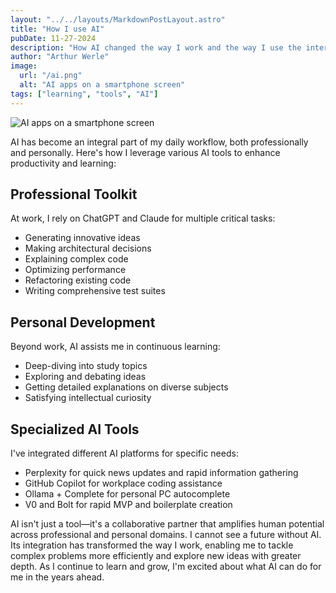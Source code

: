 ```yaml
---
layout: "../../layouts/MarkdownPostLayout.astro"
title: "How I use AI"
pubDate: 11-27-2024
description: "How AI changed the way I work and the way I use the internet."
author: "Arthur Werle"
image:
  url: "/ai.png"
  alt: "AI apps on a smartphone screen"
tags: ["learning", "tools", "AI"]
---
```

![AI apps on a smartphone screen](/ai.png "AI apps on a smartphone screen")

AI has become an integral part of my daily workflow, both professionally and personally. Here's how I leverage various AI tools to enhance productivity and learning:

## Professional Toolkit
At work, I rely on ChatGPT and Claude for multiple critical tasks:
- Generating innovative ideas
- Making architectural decisions
- Explaining complex code
- Optimizing performance
- Refactoring existing code
- Writing comprehensive test suites

## Personal Development
Beyond work, AI assists me in continuous learning:
- Deep-diving into study topics
- Exploring and debating ideas
- Getting detailed explanations on diverse subjects
- Satisfying intellectual curiosity

## Specialized AI Tools
I've integrated different AI platforms for specific needs:
- Perplexity for quick news updates and rapid information gathering
- GitHub Copilot for workplace coding assistance
- Ollama + Complete for personal PC autocomplete
- V0 and Bolt for rapid MVP and boilerplate creation

AI isn't just a tool—it's a collaborative partner that amplifies human potential across professional and personal domains. I cannot see a future without AI. Its integration has transformed the way I work, enabling me to tackle complex problems more efficiently and explore new ideas with greater depth. As I continue to learn and grow, I'm excited about what AI can do for me in the years ahead.